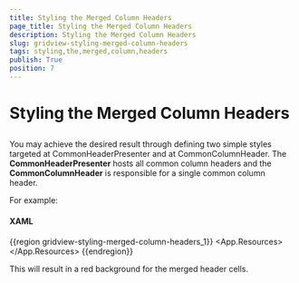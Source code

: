 ```yaml
---
title: Styling the Merged Column Headers
page_title: Styling the Merged Column Headers
description: Styling the Merged Column Headers
slug: gridview-styling-merged-column-headers
tags: styling,the,merged,column,headers
publish: True
position: 7
---
```


# Styling the Merged Column Headers



## 

You may achieve the desired result through defining two simple styles targeted at CommonHeaderPresenter and at CommonColumnHeader. The __CommonHeaderPresenter__ hosts all common column headers and the __CommonColumnHeader__ is responsible for a single common column header. 

For example:

#### __XAML__

{{region gridview-styling-merged-column-headers_1}}
	<App.Resources>
		<Style TargetType="telerik:CommonHeaderPresenter">
	            <Setter Property="Background" Value="Red"/>
	        </Style>
		<Style TargetType="telerik:CommonColumnHeader">
			<Setter Property="Background" Value="Red"/>
		</Style>
	</App.Resources>
	{{endregion}}





This will result in a red background for the merged header cells.
